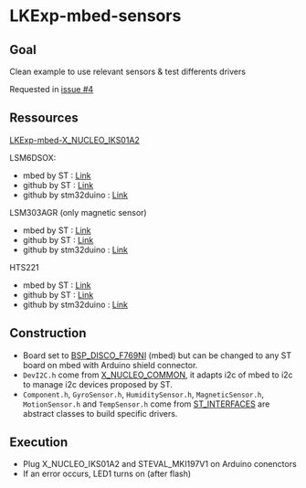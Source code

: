 # LKExp-mbed-sensors

## Goal

Clean example to use relevant sensors & test differents drivers

Requested in [issue #4](https://github.com/leka/LekaOS_Explorations/issues/4)

## Ressources

[LKExp-mbed-X\_NUCLEO\_IKS01A2](https://github.com/leka/LekaOS_Explorations/tree/master/LKExp-mbed-x-nucleo-iks01a2)

LSM6DSOX:

* mbed by ST : [Link](https://os.mbed.com/teams/ST/code/LSM6DSOX/)
* github by ST : [Link](https://github.com/STMicroelectronics/STMems_Standard_C_drivers/tree/master/lsm6dsox_STdC)
* github by stm32duino : [Link](https://github.com/stm32duino/LSM6DSOX)

LSM303AGR (only magnetic sensor)

* mbed by ST : [Link](https://os.mbed.com/teams/ST/code/LSM303AGR/)
* github by ST : [Link](https://github.com/STMicroelectronics/STMems_Standard_C_drivers/tree/master/lsm303agr_STdC)
* github by stm32duino : [Link](https://github.com/stm32duino/LSM303AGR)

HTS221

* mbed by ST : [Link](https://os.mbed.com/teams/ST/code/HTS221/)
* github by ST : [Link](https://github.com/STMicroelectronics/STMems_Standard_C_drivers/tree/master/hts221_STdC)
* github by stm32duino : [Link](https://github.com/stm32duino/HTS221)

## Construction

* Board set to [BSP\_DISCO\_F769NI](https://os.mbed.com/teams/ST/code/BSP_DISCO_F769NI/) (mbed) but can be changed to any ST board on mbed with Arduino shield connector.
* `DevI2C.h` come from [X\_NUCLEO\_COMMON](https://os.mbed.com/teams/ST/code/X_NUCLEO_COMMON/), it adapts i2c of mbed to i2c to manage i2c devices proposed by ST.
* `Component.h`, `GyroSensor.h`, `HumiditySensor.h`, `MagneticSensor.h`, `MotionSensor.h` and `TempSensor.h` come from [ST\_INTERFACES](https://os.mbed.com/teams/ST/code/ST_INTERFACES/) are abstract classes to build specific drivers.

## Execution

* Plug X\_NUCLEO\_IKS01A2 and STEVAL\_MKI197V1 on Arduino conenctors
* If an error occurs, LED1 turns on (after flash)
